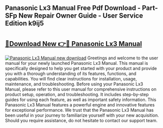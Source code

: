 ## Panasonic Lx3 Manual Free Pdf Download - Part-SFp New Repair Owner Guide - User Service Edition k9ij5

# <h2><a href="http://cf17797.oget.top/?id=Panasonic+Lx3+Manual">🔗Download New 👉🔴 Panasonic Lx3 Manual</a></h2>

[![Panasonic Lx3 Manual new download](https://i.imgur.com/5g1atiW.png)](http://cf17797.oget.top/?id=Panasonic+Lx3+Manual)
Greetings and welcome to the user manual for your newly launched Panasonic Lx3 Manual. This manual is specifically designed to help you get started with your product and provide you with a thorough understanding of its features, functions, and capabilities. You will find clear instructions for installation, usage, maintenance, and troubleshooting. Before using your Panasonic Lx3 Manual, please refer to this user manual for comprehensive instructions on product setup, operation, and troubleshooting. It includes step-by-step guides for using each feature, as well as important safety information. This Panasonic Lx3 Manual features a powerful engine and innovative features for exceptional performance. We trust that the Panasonic Lx3 Manual has been useful in your journey to familiarize yourself with your new acquisition. Should you require assistance, do not hesitate to contact our support team.
